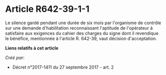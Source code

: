 # Article R642-39-1-1

Le silence gardé pendant une durée de six mois par l'organisme de contrôle sur une demande d'habilitation reconnaissant
l'aptitude de l'opérateur à satisfaire aux exigences du cahier des charges du signe dont il revendique le bénéfice,
mentionnée à l'article R. 642-39, vaut décision d'acceptation.

**Liens relatifs à cet article**

_Créé par_:

  - Décret n°2017-1411 du 27 septembre 2017 - art. 2
